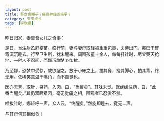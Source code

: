 ```yaml
---
layout: post
title: 吾女贪睡乎？痛觉神经迟钝乎？
category: 宝宝成长
tags: [李欣娜]
---
```

昨日归家，妻告吾女儿之奇事：

是日，当注射乙肝疫苗。临行前，妻与妻母取轻被重重包裹，未待出门，娜已于臂弯沉沉睡去。行至卫生所，犹未醒来。周围孩童十余人，每每打针时，尽皆哭天抢地，一时人不忍闻，而娜沉酣梦乡如故。

乃至娜，恐梦中受惊，故欲醒之。放于小床之上，捏其鼻，挠其脚心，拍其背，终无用。依稀笑意溢于嘴角，而不自觉也。

医亦无奈，取针，探药，入肉。曰，“当醒矣”。其犹未觉。医缓缓注药，曰，“此番当醒矣。”其仍双眼紧闭，毫无觉痛之相。围观者已忍俊不禁。

唯拔针时，娜轻呼一声，众人云，“终醒矣。”然旋即睡去，竟无二声。

与其母何其相似欤！